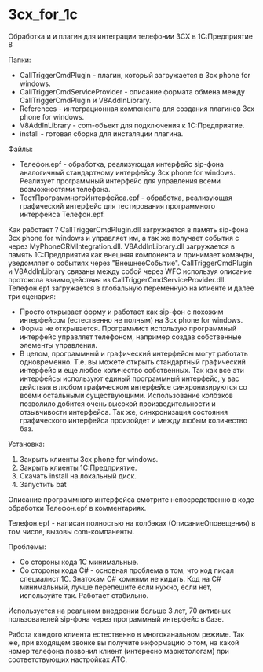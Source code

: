 # 3cx_for_1c
Обработка и и плагин для интеграции телефонии 3CX в 1С:Предприятие 8

Папки:
 - CallTriggerCmdPlugin - плагин, который загружается в 3cx phone for windows.
 - CallTriggerCmdServiceProvider - описание формата обмена между CallTriggerCmdPlugin и V8AddInLibrary.
 - References - интеграционная компонента для создания плагинов 3cx phone for windows.
 - V8AddInLibrary - com-объект для подключения к 1С:Предприятие.
 - install - готовая сборка для инсталяции плагина.
 
 Файлы:
 - Телефон.epf - обработка, реализующая интерфейс sip-фона аналогичный стандартному интерфейсу 3cx phone for windows. Реализует программный интерфейс для управления всеми возможностями телефона.
 - ТестПрограммногоИнтерфейса.epf - обработка, реализующая графический интерфейс для тестирования программного интерфейса Телефон.epf.

Как работает ?
 CallTriggerCmdPlugin.dll загружается в память sip-фона 3cx phone for windows и управляет им, а так же получает события с через MyPhoneCRMIntegration.dll. V8AddInLibrary.dll загружается в память 1С:Предприятия как внешняя компонента и принимает команды, уведомляет о событиях через "ВнешнееСобытие". CallTriggerCmdPlugin и V8AddInLibrary связаны между собой через WFC используя описание протокола взаимодействия из CallTriggerCmdServiceProvider.dll. 
  Телефон.epf загружается в глобальную переменную на клиенте и далее три сценария:
  - Просто открывает форму и работает как sip-фон с похожим интерфейсом (естественно не полным) на 3cx phone for windows.
  - Форма не открывается. Программист использую программный интерфейс управляет телефоном, например создав собственные элементы управления.
  - В целом, программный и графический интерфейсы могут работать одновременно. Т.е. вы можете открыть стандартный графический интерфейс и еще любое количество собственных. Так как все эти интерфейсы используют единый программный интерфейс, у вас действия в любом графическом интерфейсе синхронизируются со всеми остальными существующими. Использование колбэков позволило добится очень высокой производительности и отзывчивости интерфейса. Так же, синхронизация состояния графического интерфейса произойдет и между любым количество баз.

Установка:
 1. Закрыть клиенты 3cx phone for windows.
 2. Закрыть клиенты 1С:Предприятие.
 3. Скачать install на локальный диск.
 4. Запустить bat
 
 Описание программного интерфейса смотрите непосредственно в коде обработки Телефон.epf в комментариях. 
 
 Телефон.epf - написан полностью на колбэках (ОписаниеОповещения) в том числе, вызовы com-компаненты.
 
 Проблемы:
  - Со стороны кода 1С минимальные.
  - Со стороны кода C# - основная проблема в том, что код писал специалист 1С. Знатокам C# комнями не кидать. Код на C# минимальный, лучше перепешите если нужно, если нет, используйте так. Работает стабильно.
  
  Используется на реальном внедрении больше 3 лет, 70 активных пользователей sip-фона через программный интерфейс в базе.
  
  Работа каждого клиента естественно в многоканальном режиме. Так же, при входящем звонке вы получите информацию о том, на какой номер телефона позвонил клиент (интересно маркетологам) при соответствующих настройках АТС.
